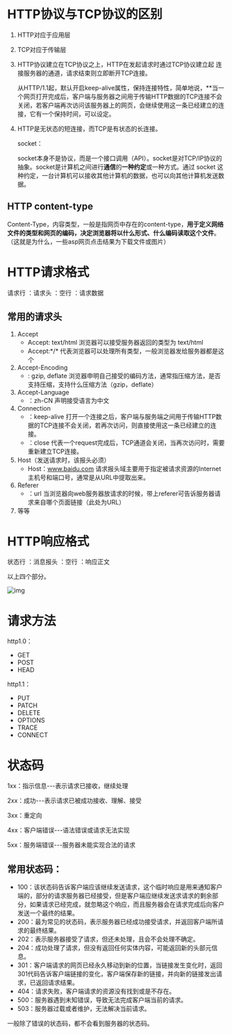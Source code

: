 # HTTP协议与TCP协议的区别

1. HTTP对应于应用层

2. TCP对应于传输层

3. HTTP协议建立在TCP协议之上，HTTP在发起请求时通过TCP协议建立起 连接服务器的通道，请求结束则立即断开TCP连接。

   从HTTP/1.1起，默认开启keep-alive属性，保持连接特性，简单地说，**当一个网页打开完成后，客户端与服务器之间用于传输HTTP数据的TCP连接不会关闭，若客户端再次访问该服务器上的网页，会继续使用这一条已经建立的连接，它有一个保持时间，可以设定。

4. HTTP是无状态的短连接，而TCP是有状态的长连接。

   socket：

   ​	socket本身不是协议，而是一个接口调用（API）。socket是对TCP/IP协议的抽象。socket是计算机之间进行**通信**的**一种约定**或一种方式。通过 socket 这种约定，一台计算机可以接收其他计算机的数据，也可以向其他计算机发送数据。



## HTTP content-type

Content-Type，内容类型，一般是指网页中存在的content-type，**用于定义网络文件的类型和网页的编码，决定浏览器将以什么形式、什么编码读取这个文件**。（这就是为什么，一些asp网页点击结果为下载文件或图片）

# HTTP请求格式

请求行 ：请求头 ：空行 ：请求数据

## 常用的请求头

1. Accept
   * Accept: text/html 浏览器可以接受服务器返回的类型为 text/html
   * Accept:\*/\*  代表浏览器可以处理所有类型，一般浏览器发给服务器都是这个
2. Accept-Encoding
   * : gzip, deflate  浏览器申明自己接受的编码方法，通常指压缩方法，是否支持压缩，支持什么压缩方法（gzip，deflate）
3. Accept-Language
   * ：zh-CN   声明接受语言为中文
4. Connection
   * ：keep-alive  打开一个连接之后，客户端与服务端之间用于传输HTTP数据的TCP连接不会关闭，若再次访问，则直接使用这一条已经建立的连接。
   * ：close  代表一个request完成后，TCP通道会关闭，当再次访问时，需要重新建立TCP连接。
5. Host（发送请求时，该报头必须）
   * Host：www.baidu.com  请求报头域主要用于指定被请求资源的Internet主机号和端口号，通常是从URL中提取出来。
6. Referer
   * ：url    当浏览器向web服务器放请求的时候，带上referer可告诉服务器请求来自哪个页面链接（此处为URL）
7. 等等

# HTTP响应格式

状态行 ：消息报头 ：空行 ：响应正文

以上四个部分。

![img](https://www.runoob.com/wp-content/uploads/2013/11/httpmessage.jpg)



# 请求方法

http1.0：

* GET
* POST
* HEAD

http1.1：

* PUT
* PATCH
* DELETE
* OPTIONS
* TRACE
* CONNECT

# 状态码

1xx：指示信息---表示请求已接收，继续处理

2xx：成功---表示请求已被成功接收、理解、接受

3xx：重定向

4xx：客户端错误---语法错误或请求无法实现

5xx：服务端错误---服务器未能实现合法的请求

## 常用状态码：

* 100：该状态码告诉客户端应该继续发送请求，这个临时响应是用来通知客户端的，部分的请求服务器已经接受，但是客户端应继续发送求请求的剩余部分，如果请求已经完成，就忽略这个响应，而且服务器会在请求完成后向客户发送一个最终的结果。
* 200：最为常见的状态码，表示服务器已经成功接受请求，并返回客户端所请求的最终结果。
* 202：表示服务器接受了请求，但还未处理，且会不会处理不确定。
* 204：成功处理了请求，但没有返回任何实体内容，可能返回新的头部元信息。
* 301：客户端请求的网页已经永久移动到新的位置，当链接发生变化时，返回301代码告诉客户端链接的变化，客户端保存新的链接，并向新的链接发出请求，已返回请求结果。
* 404：请求失败，客户端请求的资源没有找到或是不存在。
* 500：服务器遇到未知错误，导致无法完成客户端当前的请求。
* 503：服务器过载或者维护，无法解决当前请求。

一般除了错误的状态码，都不会看到服务器的状态码。